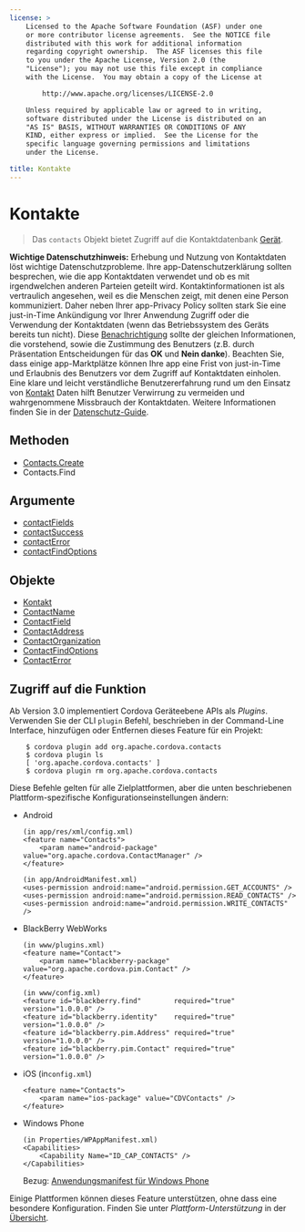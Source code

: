 ```yaml
---
license: >
    Licensed to the Apache Software Foundation (ASF) under one
    or more contributor license agreements.  See the NOTICE file
    distributed with this work for additional information
    regarding copyright ownership.  The ASF licenses this file
    to you under the Apache License, Version 2.0 (the
    "License"); you may not use this file except in compliance
    with the License.  You may obtain a copy of the License at

        http://www.apache.org/licenses/LICENSE-2.0

    Unless required by applicable law or agreed to in writing,
    software distributed under the License is distributed on an
    "AS IS" BASIS, WITHOUT WARRANTIES OR CONDITIONS OF ANY
    KIND, either express or implied.  See the License for the
    specific language governing permissions and limitations
    under the License.

title: Kontakte
---
```


# Kontakte

> Das `contacts` Objekt bietet Zugriff auf die Kontaktdatenbank [Gerät](../device/device.html).

**Wichtige Datenschutzhinweis:** Erhebung und Nutzung von Kontaktdaten löst wichtige Datenschutzprobleme. Ihre app-Datenschutzerklärung sollten besprechen, wie die app Kontaktdaten verwendet und ob es mit irgendwelchen anderen Parteien geteilt wird. Kontaktinformationen ist als vertraulich angesehen, weil es die Menschen zeigt, mit denen eine Person kommuniziert. Daher neben Ihrer app-Privacy Policy sollten stark Sie eine just-in-Time Ankündigung vor Ihrer Anwendung Zugriff oder die Verwendung der Kontaktdaten (wenn das Betriebssystem des Geräts bereits tun nicht). Diese [Benachrichtigung](../notification/notification.html) sollte der gleichen Informationen, die vorstehend, sowie die Zustimmung des Benutzers (z.B. durch Präsentation Entscheidungen für das **OK** und **Nein danke**). Beachten Sie, dass einige app-Marktplätze können Ihre app eine Frist von just-in-Time und Erlaubnis des Benutzers vor dem Zugriff auf Kontaktdaten einholen. Eine klare und leicht verständliche Benutzererfahrung rund um den Einsatz von [Kontakt](Contact/contact.html) Daten hilft Benutzer Verwirrung zu vermeiden und wahrgenommene Missbrauch der Kontaktdaten. Weitere Informationen finden Sie in der [Datenschutz-Guide](../../guide/appdev/privacy/index.html).

## Methoden

*   [Contacts.Create](contacts.create.html)
*   Contacts.Find

## Argumente

*   [contactFields](parameters/contactFields.html)
*   [contactSuccess](parameters/contactSuccess.html)
*   [contactError](parameters/contactError.html)
*   [contactFindOptions](parameters/contactFindOptions.html)

## Objekte

*   [Kontakt](Contact/contact.html)
*   [ContactName](ContactName/contactname.html)
*   [ContactField](ContactField/contactfield.html)
*   [ContactAddress](ContactAddress/contactaddress.html)
*   [ContactOrganization](ContactOrganization/contactorganization.html)
*   [ContactFindOptions](ContactFindOptions/contactfindoptions.html)
*   [ContactError](ContactError/contactError.html)

## Zugriff auf die Funktion

Ab Version 3.0 implementiert Cordova Geräteebene APIs als *Plugins*. Verwenden Sie der CLI `plugin` Befehl, beschrieben in der Command-Line Interface, hinzufügen oder Entfernen dieses Feature für ein Projekt:

        $ cordova plugin add org.apache.cordova.contacts
        $ cordova plugin ls
        [ 'org.apache.cordova.contacts' ]
        $ cordova plugin rm org.apache.cordova.contacts
    

Diese Befehle gelten für alle Zielplattformen, aber die unten beschriebenen Plattform-spezifische Konfigurationseinstellungen ändern:

*   Android
    
        (in app/res/xml/config.xml)
        <feature name="Contacts">
            <param name="android-package" value="org.apache.cordova.ContactManager" />
        </feature>
        
        (in app/AndroidManifest.xml)
        <uses-permission android:name="android.permission.GET_ACCOUNTS" />
        <uses-permission android:name="android.permission.READ_CONTACTS" />
        <uses-permission android:name="android.permission.WRITE_CONTACTS" />
        

*   BlackBerry WebWorks
    
        (in www/plugins.xml)
        <feature name="Contact">
            <param name="blackberry-package" value="org.apache.cordova.pim.Contact" />
        </feature>
        
        (in www/config.xml)
        <feature id="blackberry.find"        required="true" version="1.0.0.0" />
        <feature id="blackberry.identity"    required="true" version="1.0.0.0" />
        <feature id="blackberry.pim.Address" required="true" version="1.0.0.0" />
        <feature id="blackberry.pim.Contact" required="true" version="1.0.0.0" />
        

*   iOS (in`config.xml`)
    
        <feature name="Contacts">
            <param name="ios-package" value="CDVContacts" />
        </feature>
        

*   Windows Phone
    
        (in Properties/WPAppManifest.xml)
        <Capabilities>
            <Capability Name="ID_CAP_CONTACTS" />
        </Capabilities>
        
    
    Bezug: [Anwendungsmanifest für Windows Phone][1]

 [1]: http://msdn.microsoft.com/en-us/library/ff769509%28v=vs.92%29.aspx

Einige Plattformen können dieses Feature unterstützen, ohne dass eine besondere Konfiguration. Finden Sie unter *Plattform-Unterstützung* in der [Übersicht](../../guide/overview/index.html).